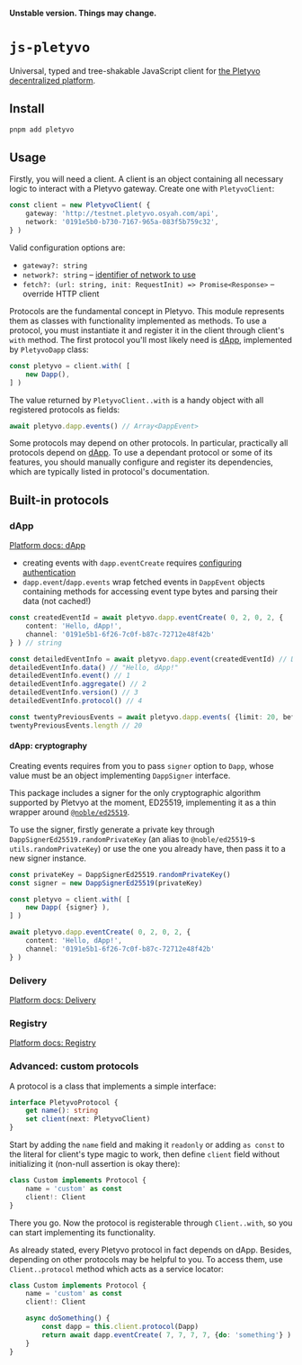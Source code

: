 **Unstable version. Things may change.**

# `js-pletyvo`

Universal, typed and tree-shakable JavaScript client for [the Pletyvo decentralized platform](https://pletyvo.osyah.com/).

## Install

```sh
pnpm add pletyvo
```

## Usage

Firstly, you will need a client. A client is an object containing all necessary logic to interact with a Pletyvo gateway. Create one with `PletyvoClient`:

```ts
const client = new PletyvoClient( {
	gateway: 'http://testnet.pletyvo.osyah.com/api',
	network: '0191e5b0-b730-7167-965a-083f5b759c32',
} )
```

Valid configuration options are:

- `gateway?: string`
- `network?: string` – [identifier of network to use](https://pletyvo.osyah.com/reference#network-identify)
- `fetch?: (url: string, init: RequestInit) => Promise<Response>` – override HTTP client

Protocols are the fundamental concept in Pletyvo. This module represents them as classes with functionality implemented as methods. To use a protocol, you must instantiate it and register it in the client through client's `with` method. The first protocol you'll most likely need is [dApp](#dapp), implemented by `PletyvoDapp` class:

```ts
const pletyvo = client.with( [
	new Dapp(),
] )
```

The value returned by `PletyvoClient..with` is a handy object with all registered protocols as fields:

```ts
await pletyvo.dapp.events() // Array<DappEvent>
```

Some protocols may depend on other protocols. In particular, practically all protocols depend on [dApp](#dapp). To use a dependant protocol or some of its features, you should manually configure and register its dependencies, which are typically listed in protocol's documentation.

## Built-in protocols

### dApp

[Platform docs: dApp](https://pletyvo.osyah.com/protocols/dapp)

- creating events with `dapp.eventCreate` requires [configuring authentication](#dapp-cryptography)
- `dapp.event`/`dapp.events` wrap fetched events in `DappEvent` objects containing methods for accessing event type bytes and parsing their data (not cached!)

```ts
const createdEventId = await pletyvo.dapp.eventCreate( 0, 2, 0, 2, {
	content: 'Hello, dApp!',
	channel: '0191e5b1-6f26-7c0f-b87c-72712e48f42b'
} ) // string

const detailedEventInfo = await pletyvo.dapp.event(createdEventId) // DappEvent
detailedEventInfo.data() // "Hello, dApp!"
detailedEventInfo.event() // 1
detailedEventInfo.aggregate() // 2
detailedEventInfo.version() // 3
detailedEventInfo.protocol() // 4

const twentyPreviousEvents = await pletyvo.dapp.events( {limit: 20, before: detailedEventInfo.id} ) // Array<DappEvent>
twentyPreviousEvents.length // 20
```

#### dApp: cryptography

Creating events requires from you to pass `signer` option to `Dapp`, whose value must be an object implementing `DappSigner` interface.

This package includes a signer for the only cryptographic algorithm supported by Pletvyo at the moment, ED25519, implementing it as a thin wrapper around [`@noble/ed25519`](https://github.com/paulmillr/noble-ed25519).

To use the signer, firstly generate a private key through `DappSignerEd25519.randomPrivateKey` (an alias to `@noble/ed25519`-s `utils.randomPrivateKey`) or use the one you already have, then pass it to a new signer instance.

```ts
const privateKey = DappSignerEd25519.randomPrivateKey()
const signer = new DappSignerEd25519(privateKey)

const pletyvo = client.with( [
	new Dapp( {signer} ),
] )

await pletyvo.dapp.eventCreate( 0, 2, 0, 2, {
	content: 'Hello, dApp!',
	channel: '0191e5b1-6f26-7c0f-b87c-72712e48f42b'
} )
```

### Delivery

[Platform docs: Delivery](https://pletyvo.osyah.com/protocols/dapp)

### Registry

[Platform docs: Registry](https://pletyvo.osyah.com/protocols/regitry)

### Advanced: custom protocols

A protocol is a class that implements a simple interface:

```ts
interface PletyvoProtocol {
	get name(): string
	set client(next: PletyvoClient)
}
```

Start by adding the `name` field and making it `readonly` or adding `as const` to the literal for client's type magic to work, then define `client` field without initializing it (non-null assertion is okay there):

```ts
class Custom implements Protocol {
	name = 'custom' as const
	client!: Client
}
```

There you go. Now the protocol is registerable through `Client..with`, so you can start implementing its functionality.

As already stated, every Pletyvo protocol in fact depends on dApp. Besides, depending on other protocols may be helpful to you. To access them, use `Client..protocol` method which acts as a service locator:

```ts
class Custom implements Protocol {
	name = 'custom' as const
	client!: Client

	async doSomething() {
		const dapp = this.client.protocol(Dapp)
		return await dapp.eventCreate( 7, 7, 7, 7, {do: 'something'} )
	}
}
```
